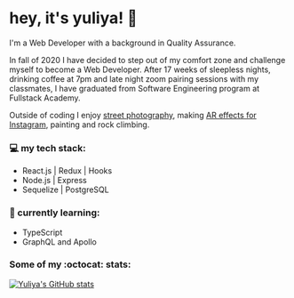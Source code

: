 # hey, it's yuliya! 👋

I'm a Web Developer with a background in Quality Assurance.

In fall of 2020 I have decided to step out of my comfort zone and challenge myself to become a Web Developer. After 17 weeks of sleepless nights, drinking coffee at 7pm and late night zoom pairing sessions with my classmates, I have graduated from Software Engineering program at Fullstack Academy.

Outside of coding I enjoy [street photography](https://www.instagram.com/yuliyastreet/), making [AR effects for Instagram](https://www.facebook.com/sparkarhub/portfolios/fb/juliakondr1/), painting and rock climbing.


### 💻 my tech stack:
- React.js | Redux | Hooks
- Node.js | Express 
- Sequelize | PostgreSQL


### 🌱 currently learning:
- TypeScript 
- GraphQL and Apollo

 
### Some of my :octocat: stats:

[![Yuliya's GitHub stats](https://github-readme-stats.vercel.app/api?username=heyitsyuliya&count_private=true&show_icons=true&title_color=2236f0)](https://github.com/anuraghazra/github-readme-stats)

